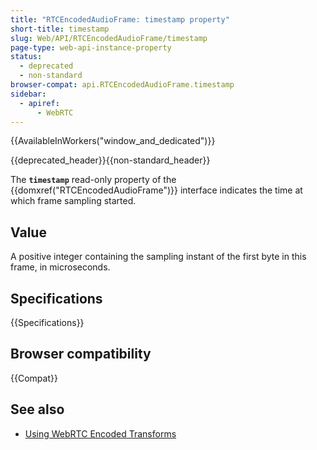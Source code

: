 ```yaml
---
title: "RTCEncodedAudioFrame: timestamp property"
short-title: timestamp
slug: Web/API/RTCEncodedAudioFrame/timestamp
page-type: web-api-instance-property
status:
  - deprecated
  - non-standard
browser-compat: api.RTCEncodedAudioFrame.timestamp
sidebar:
  - apiref:
      - WebRTC
---
```


{{AvailableInWorkers("window_and_dedicated")}}

{{deprecated_header}}{{non-standard_header}}

The **`timestamp`** read-only property of the {{domxref("RTCEncodedAudioFrame")}} interface indicates the time at which frame sampling started.

## Value

A positive integer containing the sampling instant of the first byte in this frame, in microseconds.

## Specifications

{{Specifications}}

## Browser compatibility

{{Compat}}

## See also

- [Using WebRTC Encoded Transforms](/en-US/docs/Web/API/WebRTC_API/Using_Encoded_Transforms)
